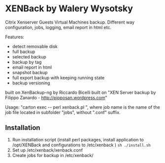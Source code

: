 # XENBack by Walery Wysotsky 

Citrix Xenserver Guests Virtual Machines backup. 
Different way configuration, jobs, logging, email report in html etc.

Features:
  * detect removable disk
  * full backup
  * selected backup
  * backup by tag
  * email report in html
  * snapshot backup
  * full export backup with keeping running state
  * backup versioning

built on XenBackup-ng by Riccardo Bicelli
built on "XEN Server backup by Filippo Zanardo - http://pipposan.wordpress.com"

Usage: "carton exec -- perl xenback.pl <job name>", where job name is the name of the job file located in subfolder "jobs", without ".conf" suffix.


## Installation

  1. Run installation script (install perl packages, install application to /opt/XENBack and configurations to /etc/xenback )
`sh ./install.sh`
  1. Set up /etc/xenback/xenback.conf
  1. Create jobs for backup in /etc/xenback/

